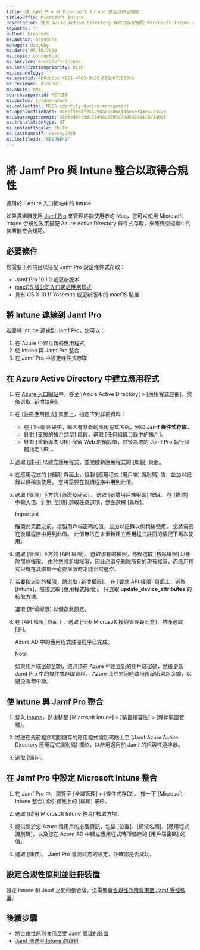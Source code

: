 ```yaml
---
title: 將 Jamf Pro 與 Microsoft Intune 整合以符合規範
titleSuffix: Microsoft Intune
description: 使用 Azure Active Directory 條件式存取搭配 Microsoft Intune 合規性政策來協助保護受 Jamf 管理的裝置。
keywords: ''
author: brenduns
ms.author: brenduns
manager: dougeby
ms.date: 05/16/2019
ms.topic: conceptual
ms.service: microsoft-intune
ms.localizationpriority: high
ms.technology: ''
ms.assetid: 4b6dcbcc-4661-4463-9a36-698d673502c6
ms.reviewer: elocholi
ms.suite: ems
search.appverid: MET150
ms.custom: intune-azure
ms.collection: M365-identity-device-management
ms.openlocfilehash: 940ef3e6df95629dad03d6c1d4e60343e4273473
ms.sourcegitcommit: 916fed64f3d173498a2905c7ed8d2d6416e34061
ms.translationtype: HT
ms.contentlocale: zh-TW
ms.lasthandoff: 05/23/2019
ms.locfileid: "66048849"
---
```

# <a name="integrate-jamf-pro-with-intune-for-compliance"></a>將 Jamf Pro 與 Intune 整合以取得合規性

適用於：Azure 入口網站中的 Intune

如果貴組織使用 [Jamf Pro](https://www.jamf.com) 來管理終端使用者的 Mac，您可以使用 Microsoft Intune 合規性政策搭配 Azure Active Directory 條件式存取，來確保您組織中的裝置能符合規範。

## <a name="prerequisites"></a>必要條件

您需要下列項目以搭配 Jamf Pro 設定條件式存取：

- Jamf Pro 10.1.0 或更新版本
- [macOS 版公司入口網站應用程式](https://aka.ms/macoscompanyportal)
- 具有 OS X 10.11 Yosemite 或更新版本的 macOS 裝置

## <a name="connecting-intune-to-jamf-pro"></a>將 Intune 連線到 Jamf Pro

若要將 Intune 連線到 Jamf Pro，您可以：

1. 在 Azure 中建立新的應用程式
2. 使 Intune 與 Jamf Pro 整合
3. 在 Jamf Pro 中設定條件式存取

## <a name="create-an-application-in-azure-active-directory"></a>在 Azure Active Directory 中建立應用程式

1. 在 [Azure 入口網站](https://portal.azure.com)中，移至 [Azure Active Directory] > [應用程式註冊]，然後選取 [新增註冊]。 

2. 在 [註冊應用程式] 頁面上，指定下列詳細資料：
   - 在 [名稱] 區段中，輸入有意義的應用程式名稱，例如 **Jamf 條件式存取**。
   - 針對 [支援的帳戶類型] 區段，選取 [任何組織目錄中的帳戶]。 
   - 針對 [重新導向 URI] 保留 Web 的預設值，然後為您的 Jamf Pro 執行個體指定 URL。  

3. 選取 [註冊] 以建立應用程式，並開啟新應用程式的 [概觀] 頁面。  

4. 在應用程式的 [概觀] 頁面上，複製 [應用程式 (用戶端) 識別碼] 值，並加以記錄以供稍後使用。 您將需要在後續程序中用到此值。  

5. 選取 [管理] 下方的 [憑證及祕密]。 選取 [新增用戶端密碼] 按鈕。 在 [描述] 中輸入值、針對 [到期] 選取任意選項，然後選擇 [新增]。

   > [!IMPORTANT]  
   > 離開此頁面之前，複製用戶端密碼的值，並加以記錄以供稍後使用。 您將需要在後續程序中用到此值。 此值無法在未重新建立應用程式註冊的情況下再次使用。  

6. 選取 [管理] 下方的 [API 權限]。  選取現有的權限，然後選取 [移除權限] 以刪除那些權限。 由於您將新增權限，因此必須先刪除所有的現有權限，而應用程式只有在具備單一必要權限時才能正常運作。  

7. 若要指派新的權限，請選取 [新增權限]。 在 [要求 API 權限] 頁面上，選取 [Intune]，然後選取 [應用程式權限]。 只選取 **update_device_attributes** 的核取方塊。  

   選取 [新增權限] 以儲存此設定。  

8. 在 [API 權限] 頁面上，選取 [代表 Microsoft 授與管理員同意]，然後選取 [是]。  

   Azure AD 中的應用程式註冊程序已完成。


    > [!NOTE]
    > 如果用戶端密碼到期，您必須在 Azure 中建立新的用戶端密碼，然後更新 Jamf Pro 中的條件式存取資料。 Azure 允許您同時啟用舊祕密與新金鑰，以避免服務中斷。

## <a name="enable-intune-to-integrate-with-jamf-pro"></a>使 Intune 與 Jamf Pro 整合

1. 登入 [Intune](https://go.microsoft.com/fwlink/?linkid=20909)，然後移至 [Microsoft Intune] > [裝置相容性] > [夥伴裝置管理]。

2. 將您在先前程序期間儲存的應用程式識別碼貼上至 [Jamf Azure Active Directory 應用程式識別碼] 欄位，以啟用適用於 Jamf 的相容性連接器。

3. 選取 [儲存]。

## <a name="configure-microsoft-intune-integration-in-jamf-pro"></a>在 Jamf Pro 中設定 Microsoft Intune 整合

1. 在 Jamf Pro 中，瀏覽至 [全域管理] > [條件式存取]。 按一下 [Microsoft Intune 整合] 索引標籤上的 [編輯] 按鈕。

2. 選取 [啟用 Microsoft Intune 整合] 核取方塊。

3. 提供關於您 Azure 租用戶的必要資訊，包括 [位置]、[網域名稱]、[應用程式識別碼]，以及您在 Azure AD 中建立應用程式時所儲存的 [用戶端密碼] 的值。  

4. 選取 [儲存]。 Jamf Pro 會測試您的設定，並確認是否成功。

## <a name="set-up-compliance-policies-and-register-devices"></a>設定合規性原則並註冊裝置

設定 Intune 和 Jamf 之間的整合後，您需要[將合規性政策套用至 Jamf 受控裝置](conditional-access-assign-jamf.md)。



## <a name="next-steps"></a>後續步驟

- [將合規性原則套用至受 Jamf 管理的裝置](conditional-access-assign-jamf.md)
- [Jamf 傳送至 Intune 的資料](data-jamf-sends-to-intune.md)

